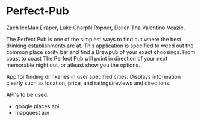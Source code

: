 # Perfect-Pub

Zach IceMan Draper, Luke CharpN Ropner, Dallen Tha Valentino Veazie.

The Perfect Pub is one of the simplest ways to find out where the best drinking establishments are at. This application is specified to weed out the common place sority bar and find a Brewpub of your exact choosings. From coast to coast The Perfect Pub will point in direction of your next memorable night out, or atleast show you the options. 

App for finding drinkeries in user specified cities. Displays information clearly such as location, price, and ratings/reviews and directions. 


API's to be used. 
- google places api
- mapquest api


